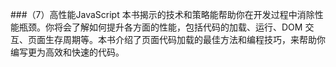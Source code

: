 ###（7）高性能JavaScript
本书揭示的技术和策略能帮助你在开发过程中消除性能瓶颈。你将会了解如何提升各方面的性能，包括代码的加载、运行、DOM 交互、页面生存周期等。本书介绍了页面代码加载的最佳方法和编程技巧，来帮助你编写更为高效和快速的代码。